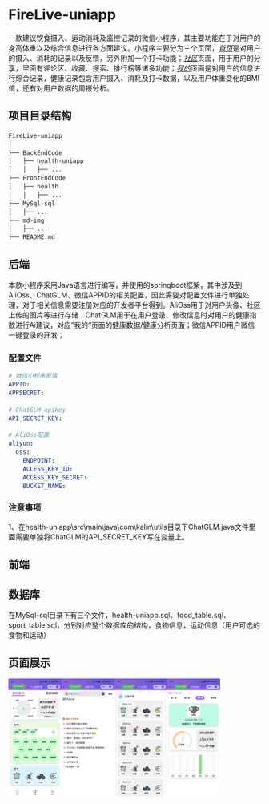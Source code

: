 # FireLive-uniapp

一款建议饮食摄入、运动消耗及监控记录的微信小程序，其主要功能在于对用户的身高体重以及综合信息进行各方面建议。小程序主要分为三个页面，<u>*首页*</u>是对用户的摄入、消耗的记录以及反馈，另外附加一个打卡功能；<u>*社区*</u>页面，用于用户的分享，里面有评论区、收藏、搜索、排行榜等诸多功能；<u>*我的*</u>页面是对用户的信息进行综合记录，健康记录包含用户摄入、消耗及打卡数据，以及用户体重变化的BMI值，还有对用户数据的周报分析。

## 项目目录结构

```txt
FireLive-uniapp
│
├── BackEndCode
│   ├── health-uniapp
│   │   ├── ...
├── FrontEndCode
│   ├── health
│   │   ├── ...
├── MySql-sql
│   ├── ...
├── md-img
│   ├── ...
├── README.md
```

## 后端

本款小程序采用Java语言进行编写，并使用的springboot框架，其中涉及到AliOss、ChatGLM、微信APPID的相关配置，因此需要对配置文件进行单独处理，对于相关信息需要注册对应的开发者平台得到。AliOss用于对用户头像、社区上传的图片等进行存储；ChatGLM用于在用户登录、修改信息时对用户的健康指数进行Ai建议，对应”我的“页面的健康数据/健康分析页面；微信APPID用户微信一键登录的开发；

### 配置文件

```yml
# 微信小程序配置
APPID: 
APPSECRET: 

# ChatGLM apikey
API_SECRET_KEY: 

# AliOss配置
aliyun:
  oss:
    ENDPOINT: 
    ACCESS_KEY_ID: 
    ACCESS_KEY_SECRET: 
    BUCKET_NAME: 
```

### 注意事项

1、在health-uniapp\src\main\java\com\kalin\utils目录下ChatGLM.java文件里面需要单独将ChatGLM的API_SECRET_KEY写在变量上。

## 前端



## 数据库

在MySql-sql目录下有三个文件，health-uniapp.sql、food_table.sql、sport_table.sql，分别对应整个数据库的结构，食物信息，运动信息（用户可选的食物和运动）

## 页面展示

<img src="md-img\1.jpg" alt="1" style="zoom:23%;" /><img src="md-img\2.jpg" alt="1" style="zoom:23%;" /><img src="md-img\3.jpg" alt="1" style="zoom:23%;" /><img src="md-img\4.jpg" alt="1" style="zoom:23%;" />

